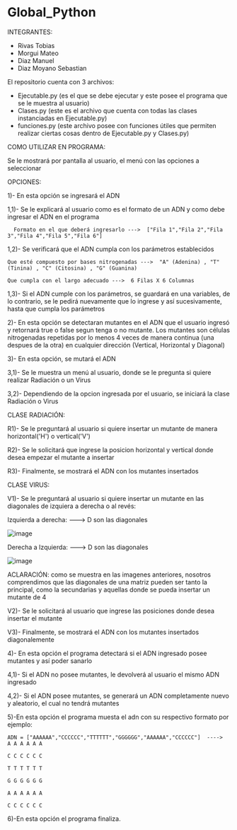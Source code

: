 # Global_Python
INTEGRANTES:
- Rivas Tobias
- Morgui Mateo
- Diaz Manuel
- Diaz Moyano Sebastian


El repositorio cuenta con 3 archivos:

 - Ejecutable.py (es el que se debe ejecutar y este posee el programa que se le muestra al usuario)
 - Clases.py (este es el archivo que cuenta con todas las clases instanciadas en Ejecutable.py)
 - funciones.py (este archivo posee con funciones útiles que permiten realizar ciertas cosas dentro de Ejecutable.py y Clases.py)



COMO UTILIZAR EN PROGRAMA:

  Se le mostrará por pantalla al usuario, el menú con las opciones a seleccionar 

OPCIONES:

1)- En esta opción se ingresará el ADN 

  1,1)- Se le explicará al usuario como es el formato de un ADN y como debe ingresar el ADN en el programa

      Formato en el que deberá ingresarlo --->  ["Fila 1","Fila 2","Fila 3","Fila 4","Fila 5","Fila 6"]
 
  1,2)- Se verificará que el ADN cumpla con los parámetros establecidos

    Que esté compuesto por bases nitrogenadas --->  "A" (Adenina) , "T" (Tinina) , "C" (Citosina) , "G" (Guanina)    

    Que cumpla con el largo adecuado --->  6 Filas X 6 Columnas
 
  1,3)- Si el ADN cumple con los parámetros, se guardará en una variables, de lo contrario, se le pedirá nuevamente que lo ingrese y así sucesivamente, hasta que cumpla los parámetros

2)- En esta opción se detectaran mutantes en el ADN que el usuario ingresó y retornará true o false segun tenga o no mutante. Los mutantes son células nitrogenadas repetidas por lo menos 4 veces de manera continua (una despues de la otra) en cualquier dirección (Vertical, Horizontal y Diagonal)

3)- En esta opción, se mutará el ADN
 
  3,1)- Se le muestra un menú al usuario, donde se le pregunta si quiere realizar Radiación o un Virus
 
  3,2)- Dependiendo de la opcion ingresada por el usuario, se iniciará la clase Radiación o Virus

  CLASE RADIACIÓN:

   R1)- Se le preguntará al usuario si quiere insertar un mutante de manera horizontal('H') o vertical('V')

   R2)- Se le solicitará que ingrese la posicion horizontal y vertical donde desea empezar el mutante a insertar
 
   R3)- Finalmente, se mostrará el ADN con los mutantes insertados
 
  CLASE VIRUS:
 
   V1)- Se le preguntará al usuario si quiere insertar un mutante en las diagonales de izquiera a derecha o al revés:

   Izquierda a derecha:  ---> D son las diagonales

   ![image](https://github.com/user-attachments/assets/50555926-0cf3-4eac-bea2-9043f099cd09)

   Derecha a Izquierda:  ---> D son las diagonales

   ![image](https://github.com/user-attachments/assets/31a6a3d5-4a57-4427-b4ac-e0f7f47643b4)

   ACLARACIÓN: como se muestra en las imagenes anteriores, nosotros comprendimos que las diagonales de una matriz pueden ser tanto la principal, como la secundarias y aquellas donde se pueda insertar un mutante de 4


   V2)- Se le solicitará al usuario que ingrese las posiciones donde desea insertar el mutante
   
   V3)- Finalmente, se mostrará el ADN con los mutantes insertados diagonalemente

4)- En esta opción el programa detectará si el ADN ingresado posee mutantes y así poder sanarlo

   4,1)- Si el ADN no posee mutantes, le devolverá al usuario el mismo ADN ingresado

   4,2)- Si el ADN posee mutantes, se generará un ADN completamente nuevo y aleatorio, el cual no tendrá mutantes

5)-En esta opción el programa muesta el adn con su respectivo formato por ejemplo: 

    ADN = ["AAAAAA","CCCCCC","TTTTTT","GGGGGG","AAAAAA","CCCCCC"]  ---->    A A A A A A
                                                                            C C C C C C 
                                                                            T T T T T T 
                                                                            G G G G G G 
                                                                            A A A A A A 
                                                                            C C C C C C

6)-En esta opción el programa finaliza.
